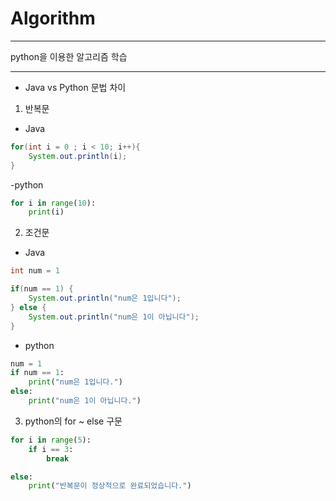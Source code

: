 # Algorithm

----

python을 이용한 알고리즘 학습

---

- Java vs Python 문법 차이
1. 반복문
- Java
```java
for(int i = 0 ; i < 10; i++){
    System.out.println(i);
}
```
-python
```python
for i in range(10):
    print(i)
```

2. 조건문
- Java
```java
int num = 1

if(num == 1) {
    System.out.println("num은 1입니다");
} else {
    System.out.println("num은 1이 아닙니다");
}
```

- python
```python
num = 1
if num == 1:
    print("num은 1입니다.")
else:
    print("num은 1이 아닙니다.")
```

3. python의 for ~ else 구문
```python
for i in range(5):
    if i == 3:
        break

else:
    print("반복문이 정상적으로 완료되었습니다.")
```